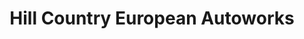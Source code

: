 ---
title: "Hill Country European Autoworks"
url: /austin/hill-country-european-autoworks/
shop: car repair
---